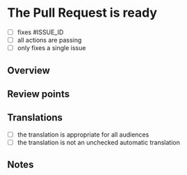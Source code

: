 # The Pull Request is ready

- [ ] fixes #ISSUE_ID
- [ ] all actions are passing
- [ ] only fixes a single issue

## Overview

<!-- Provide a brief description of the changes introduced by this PR. -->

## Review points

<!-- List the points to be reviewed in detail 
and the points you are not confident about. -->

<!-- Delete this section if not needed -->

## Translations

- [ ] the translation is appropriate for all audiences
- [ ] the translation is not an unchecked automatic translation

## Notes

<!-- Write any note or comment. You can share your thoughts or ideas. -->
<!-- Delete this section if not needed -->
